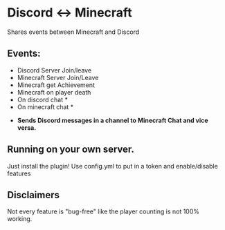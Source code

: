 # Discord <-> Minecraft

Shares events between Minecraft and Discord

## Events:
- Discord Server Join/leave
- Minecraft Server Join/Leave
- Minecraft get Achievement
- Minecraft on player death
- On discord chat *
- On minecraft chat *

* **Sends Discord messages in a channel to Minecraft Chat and vice versa.**

## Running on your own server.

Just install the plugin! Use config.yml to put in a token and enable/disable features

## Disclaimers
Not every feature is "bug-free" like the player counting is not 100% working.

